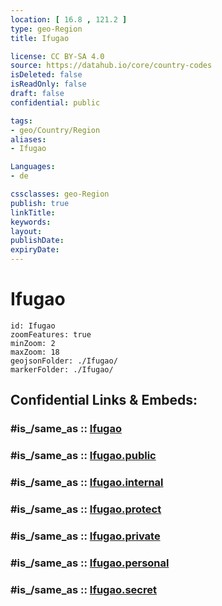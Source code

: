```yaml
---
location: [ 16.8 , 121.2 ] 
type: geo-Region
title: Ifugao

license: CC BY-SA 4.0
source: https://datahub.io/core/country-codes
isDeleted: false
isReadOnly: false
draft: false
confidential: public

tags:
- geo/Country/Region
aliases:
- Ifugao

Languages:
- de

cssclasses: geo-Region
publish: true
linkTitle: 
keywords: 
layout: 
publishDate: 
expiryDate: 
---
```


# Ifugao

```leaflet
id: Ifugao
zoomFeatures: true 
minZoom: 2 
maxZoom: 18
geojsonFolder: ./Ifugao/
markerFolder: ./Ifugao/
```


## Confidential Links & Embeds: 

### #is_/same_as :: [Ifugao](/_Standards/Earth/Continent/Asia/Asia~South~East/Malay_Archipelago/Philippines/Regions~Philippines/Ifugao.md) 

### #is_/same_as :: [Ifugao.public](/_public/Earth/Continent/Asia/Asia~South~East/Malay_Archipelago/Philippines/Regions~Philippines/Ifugao.public.md) 

### #is_/same_as :: [Ifugao.internal](/_internal/Earth/Continent/Asia/Asia~South~East/Malay_Archipelago/Philippines/Regions~Philippines/Ifugao.internal.md) 

### #is_/same_as :: [Ifugao.protect](/_protect/Earth/Continent/Asia/Asia~South~East/Malay_Archipelago/Philippines/Regions~Philippines/Ifugao.protect.md) 

### #is_/same_as :: [Ifugao.private](/_private/Earth/Continent/Asia/Asia~South~East/Malay_Archipelago/Philippines/Regions~Philippines/Ifugao.private.md) 

### #is_/same_as :: [Ifugao.personal](/_personal/Earth/Continent/Asia/Asia~South~East/Malay_Archipelago/Philippines/Regions~Philippines/Ifugao.personal.md) 

### #is_/same_as :: [Ifugao.secret](/_secret/Earth/Continent/Asia/Asia~South~East/Malay_Archipelago/Philippines/Regions~Philippines/Ifugao.secret.md)

